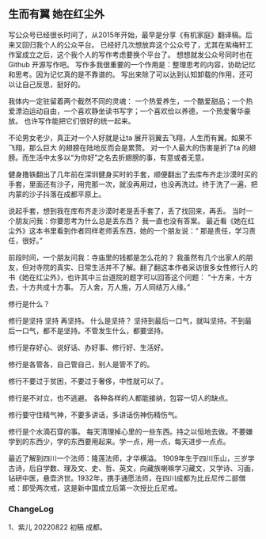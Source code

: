 ## 生而有翼 她在红尘外

写公众号已经很长时间了，从2015年开始，最早是分享《有机家庭》翻译稿。后来又回归我个人的公众平台。
已经好几次想放弃这个公众号了，尤其在紫梅轩工作室成立之后，这个我个人的写作考虑要换个平台了。
想想就发公众号同时也在Github 开源写作吧。
写作多我很重要的一个作用是：整理思考的内容，协助记忆和思考。因为记忆真的是不靠谱的。 
写出来除了可以达到认知卸载的作用，还可以让自己反思，挺好的。

我体内一定驻留着两个截然不同的灵魂： 一个热爱养生，一个酷爱甜品；一个热爱漂泊运动自由，一个喜欢静坐读书写字；一个喜欢俭以养德，一个热爱奢华豪放。
也许写作能把它们很好的统一起来。

不论男女老少，真正对一个人好就是让ta 展开羽翼去飞翔，人生而有翼。如果不飞翔，那么巨大 的翅膀在陆地反而会是累赘。
对一个人最大的伤害是折了ta 的翅膀。而生活中太多以“为你好”之名去折翅膀的事，有意或者无意。

健身撸铁翻出了几年前在深圳健身买时的手套，顺便翻出了去库布齐走沙漠时买的手套，里面还有沙子，用完那一次，就没再用过，也没再洗过。终于洗了一遍，把内蒙的沙子抖落在成都平原上。 ​​​

说起手套，想到我在库布齐走沙漠时老是丢手套了，丢了找回来，再丢。 当时一个朋友问我：你要思考为什么总是丢东西？
我一直也没有答案。
最近看《她在红尘外》这本书里看到作者同样老师丢东西，她的一个朋友说：“ 那是责任，学习责任，很好。”

前段时间，一个朋友问我：寺庙里的钱都是怎么花的？
我虽然有几个出家人的朋友，但对寺院的真实、日常生活并不了解。翻了翻这本作者采访很多女性修行人的书《她在红尘外》，也许其中三台道院的题字可以回答这个问题：
“十方来，十方去，十方共成十方事。
万人舍，万人施，万人同结万人缘。”

修行是什么？

修行是坚持 坚持 再坚持。 什么是坚持？ 坚持到最后一口气，就叫坚持。不到最后一口气，都不是坚持。不管发生什么，都要坚持。

修行是存好心、说好话、办好事、修行好、生活好。

修行是各管各，自己管自己，别人是管不了的。

修行不要过于贫困，不要过于奢侈，中性就可以了。

修行是不对立，也不逃避。 各种各样的人都能接纳，包容一切人的缺点。

修行要守住精气神，不要多讲话，多讲话伤神伤精伤气。

修行是个水滴石穿的事。 每天清理掉心里的一些东西。持之以恒地去做。不要嫌学到的东西少，学的东西要用起来。学一点，用一点，每天进步一点点。



最近了解到四川一个法师：隆莲法师，才华横溢。 1909年生于四川乐山，三岁学古诗，后自学数、理及文、史、哲、英文，向藏族喇嘛学习藏文，又学诗、习画，钻研中医，悬壶济世。1932年，携手通愿法师，在四川成都为比丘尼传二部僧戒：即受两次戒，这是新中国成立后第一次授比丘尼戒。




### ChangeLog
1、紫儿 20220822 初稿 成都。

